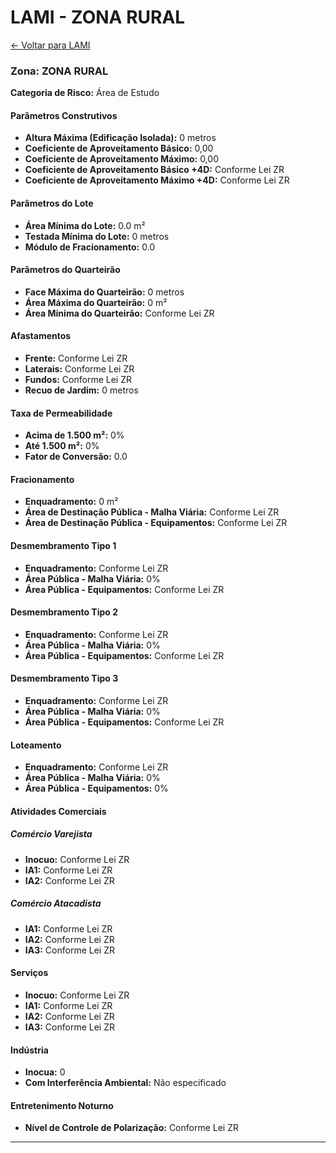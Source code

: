 # LAMI - ZONA RURAL

[← Voltar para LAMI](./index.md)

### Zona: ZONA RURAL

**Categoria de Risco:** Área de Estudo

#### Parâmetros Construtivos

- **Altura Máxima (Edificação Isolada):** 0 metros
- **Coeficiente de Aproveitamento Básico:** 0,00
- **Coeficiente de Aproveitamento Máximo:** 0,00
- **Coeficiente de Aproveitamento Básico +4D:** Conforme Lei ZR
- **Coeficiente de Aproveitamento Máximo +4D:** Conforme Lei ZR

#### Parâmetros do Lote

- **Área Mínima do Lote:** 0.0 m²
- **Testada Mínima do Lote:** 0 metros
- **Módulo de Fracionamento:** 0.0

#### Parâmetros do Quarteirão

- **Face Máxima do Quarteirão:** 0 metros
- **Área Máxima do Quarteirão:** 0 m²
- **Área Mínima do Quarteirão:** Conforme Lei ZR

#### Afastamentos

- **Frente:** Conforme Lei ZR
- **Laterais:** Conforme Lei ZR
- **Fundos:** Conforme Lei ZR
- **Recuo de Jardim:** 0 metros

#### Taxa de Permeabilidade

- **Acima de 1.500 m²:** 0%
- **Até 1.500 m²:** 0%
- **Fator de Conversão:** 0.0

#### Fracionamento

- **Enquadramento:** 0 m²
- **Área de Destinação Pública - Malha Viária:** Conforme Lei ZR
- **Área de Destinação Pública - Equipamentos:** Conforme Lei ZR

#### Desmembramento Tipo 1

- **Enquadramento:** Conforme Lei ZR
- **Área Pública - Malha Viária:** 0%
- **Área Pública - Equipamentos:** Conforme Lei ZR

#### Desmembramento Tipo 2

- **Enquadramento:** Conforme Lei ZR
- **Área Pública - Malha Viária:** 0%
- **Área Pública - Equipamentos:** Conforme Lei ZR

#### Desmembramento Tipo 3

- **Enquadramento:** Conforme Lei ZR
- **Área Pública - Malha Viária:** 0%
- **Área Pública - Equipamentos:** Conforme Lei ZR

#### Loteamento

- **Enquadramento:** Conforme Lei ZR
- **Área Pública - Malha Viária:** 0%
- **Área Pública - Equipamentos:** 0%

#### Atividades Comerciais

##### Comércio Varejista
- **Inocuo:** Conforme Lei ZR
- **IA1:** Conforme Lei ZR
- **IA2:** Conforme Lei ZR

##### Comércio Atacadista
- **IA1:** Conforme Lei ZR
- **IA2:** Conforme Lei ZR
- **IA3:** Conforme Lei ZR

#### Serviços

- **Inocuo:** Conforme Lei ZR
- **IA1:** Conforme Lei ZR
- **IA2:** Conforme Lei ZR
- **IA3:** Conforme Lei ZR

#### Indústria

- **Inocua:** 0
- **Com Interferência Ambiental:** Não especificado

#### Entretenimento Noturno

- **Nível de Controle de Polarização:** Conforme Lei ZR

---

